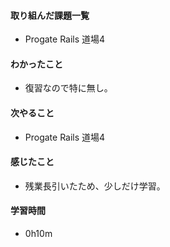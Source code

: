 #### 取り組んだ課題一覧
- Progate Rails 道場4

#### わかったこと
- 復習なので特に無し。

#### 次やること
- Progate Rails 道場4

#### 感じたこと
- 残業長引いたため、少しだけ学習。

#### 学習時間
- 0h10m

